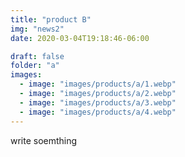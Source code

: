 ```yaml
---
title: "product B"
img: "news2"
date: 2020-03-04T19:18:46-06:00

draft: false
folder: "a"
images:
  - image: "images/products/a/1.webp"
  - image: "images/products/a/2.webp"
  - image: "images/products/a/3.webp"
  - image: "images/products/a/4.webp"
---
```


write soemthing
